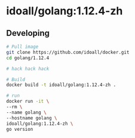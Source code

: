idoall/golang:1.12.4-zh
=============

## Developing

```bash
# Pull image
git clone https://github.com/idoall/docker.git
cd golang/1.12.4

# hack hack hack

# Build
docker build -t idoall/golang:1.12.4-zh .

# run
docker run -it \
--rm \
--name golang \
--hostname golang \
idoall/golang:1.12.4-zh \
go version
```
